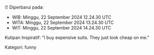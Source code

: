 ⏰ Diperbarui pada:
- WIB: Minggu, 22 September 2024 12.24.30 UTC
- WITA: Minggu, 22 September 2024 13.24.30 UTC
- WIT: Minggu, 22 September 2024 14.24.30 UTC

Kutipan Inspiratif:
"I buy expensive suits. They just look cheap on me."


Kategori: funny

